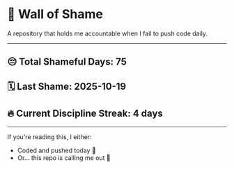# 🧱 Wall of Shame

A repository that holds me accountable when I fail to push code daily.

---

## 😔 Total Shameful Days: **75**
## 🗓️ Last Shame: **2025-10-19**
## 🔥 Current Discipline Streak: **4 days**

---

If you're reading this, I either:
- Coded and pushed today 💪
- Or... this repo is calling me out 😤
